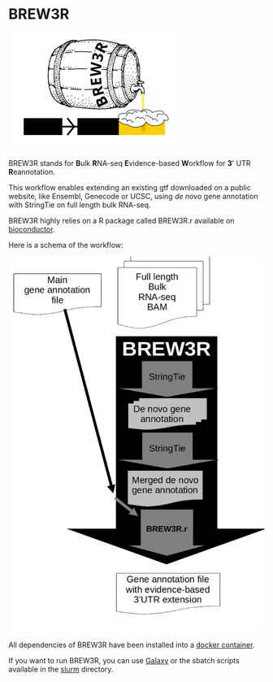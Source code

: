 # BREW3R

![BREW3R logo](./images/logo.png)

BREW3R stands for **B**ulk **R**NA-seq **E**vidence-based **W**orkflow for **3**' UTR **R**eannotation. 

This workflow enables extending an existing gtf downloaded on a public website, like Ensembl, Genecode or UCSC, using *de novo* gene annotation with StringTie on full length bulk RNA-seq.

BREW3R highly relies on a R package called BREW3R.r available on [bioconductor](https://bioconductor.org/packages/release/bioc/html/BREW3R.r.html).

Here is a schema of the workflow:

![BREW3R](./images/BREW3R.png)

All dependencies of BREW3R have been installed into a [docker container](https://hub.docker.com/r/lldelisle/brew3r).

If you want to run BREW3R, you can use [Galaxy](https://dockstore.org/workflows/github.com/iwc-workflows/brew3r/main:main?tab=info) or the sbatch scripts available in the [slurm](./slurm/) directory.
